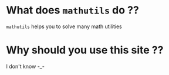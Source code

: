 # What does ``` mathutils ``` do ??
` mathutils ` helps you to solve many math utilities
# Why should you use this site ??
I don't know -_-
